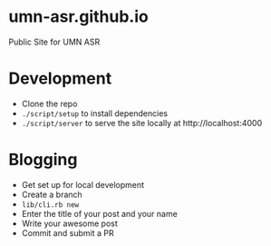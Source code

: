 # umn-asr.github.io
Public Site for UMN ASR

# Development

- Clone the repo
- `./script/setup` to install dependencies
- `./script/server` to serve the site locally at http://localhost:4000

# Blogging

- Get set up for local development
- Create a branch
- `lib/cli.rb new`
- Enter the title of your post and your name
- Write your awesome post
- Commit and submit a PR
